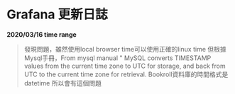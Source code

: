 # Grafana 更新日誌
**2020/03/16 time range**
>發現問題，雖然使用local browser time可以使用正確的linux time
但根據Mysql手冊，From mysql manual " MySQL converts TIMESTAMP values from the current time zone to UTC for storage, and back from UTC to the current time zone for retrieval.
Bookroll資料庫的時間格式是datetime 所以會有這個問題



